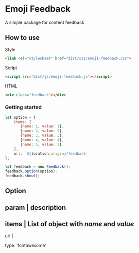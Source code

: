 # Emoji Feedback

A simple package for content feedback

## How to use

Style

```html
<link rel="stylesheet" href="dist/css/emoji-feedback.css">
```

Script

```html
<script src="dist/js/emoji-feedback.js"></script>
```

HTML

```html
<div class="feedback"></div>
```

### Getting started

```javascript
let option = {
    items: [
       {name: 1, value: 1},
       {name: 2, value: 2},
       {name: 3, value: 3},
       {name: 4, value: 4},
       {name: 5, value: 5}
    ],
    url: `${location.origin}/feedback`
};

let feedback = new Feedback();
feedback.option(option);
feedback.show();
```
Option
---
param | description
----------------
items | List of object with *name* and *value*
---------
url |


type: 'fontawesome'